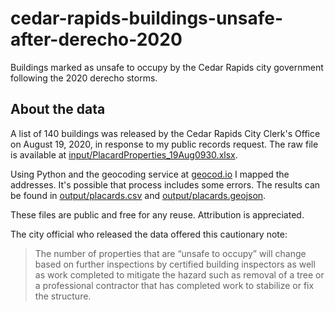 # cedar-rapids-buildings-unsafe-after-derecho-2020

Buildings marked as unsafe to occupy by the Cedar Rapids city government following the 2020 derecho storms.

## About the data

A list of 140 buildings was released by the Cedar Rapids City Clerk's Office on August 19, 2020, in response to my public records request. The raw file is available at [input/PlacardProperties_19Aug0930.xlsx](https://github.com/palewire/cedar-rapids-buildings-unsafe-after-derecho-2020/blob/master/input/PlacardProperties_19Aug0930.xlsx). 

Using Python and the geocoding service at [geocod.io](https://geocod.io) I mapped the addresses. It's possible that process includes some errors. The results can be found in [output/placards.csv](https://github.com/palewire/cedar-rapids-buildings-unsafe-after-derecho-2020/blob/master/output/placards.csv) and [output/placards.geojson](https://github.com/palewire/cedar-rapids-buildings-unsafe-after-derecho-2020/blob/master/output/placards.geojson).

These files are public and free for any reuse. Attribution is appreciated.

The city official who released the data offered this cautionary note:

> The number of properties that are “unsafe to occupy” will change based on further inspections by certified building inspectors as well as work completed to mitigate the hazard such as removal of a tree or a professional contractor that has completed work to stabilize or fix the structure.
